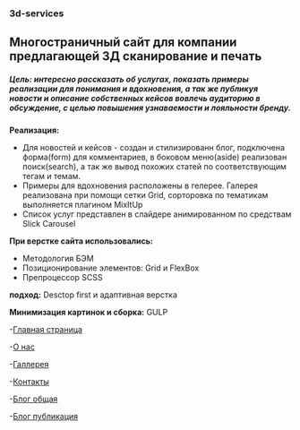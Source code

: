 ### 3d-services
## Многостраничный сайт для компании предлагающей 3Д сканирование и печать

##### Цель: интересно рассказать об услугах, показать примеры реализации для понимания и вдохновения, а так же публикуя новости и описание собственных кейсов вовлечь аудиторию в обсуждение, с целью повышения узнаваемости и лояльности бренду.

**Реализация:** 
- Для новостей и кейсов - создан и стилизированн блог, подключена форма(form) для комментариев, в боковом меню(aside) реализован поиск(search), а так же вывод похожих статей по соответствующим тегам и темам.
- Примеры для вдохновения расположены в гелерее. Галерея реализована при помощи сетки Grid, сорторовка по тематикам выполняется плагином MixItUp
- Список услуг представлен в слайдере анимированном по средствам Slick Carousel

**При верстке сайта использовались:**
- Методология БЭМ
- Позиционирование элементов: Grid и FlexBox
- Препроцессор SCSS


**подход:** Desctop first и адаптивная верстка

**Минимизация картинок и сборка:** GULP

-[Главная страница](dist/index.html)

-[О нас](dist/about.html)

-[Галлерея](dist/gallery.html)

-[Контакты](dist/contacts.html)

-[Блог общая](dist/blog.html)

-[Блог публикация](dist/blog-one.html)

